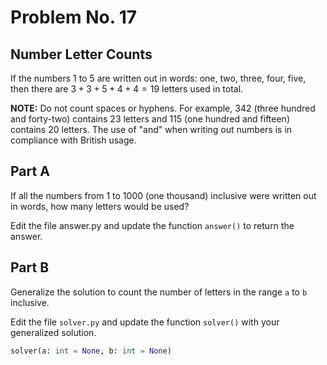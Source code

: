 # Problem No. 17

## Number Letter Counts

If the numbers $1$ to $5$ are written out in words: one, two, three, four, five, then there are $3 + 3 + 5 + 4 + 4 = 19$ letters used in total.

**NOTE:** Do not count spaces or hyphens. For example, $342$ (three hundred and forty-two) contains $23$ letters and $115$ (one hundred and fifteen) contains $20$ letters. The use of "and" when writing out numbers is in compliance with British usage.

## Part A

If all the numbers from $1$ to $1000$ (one thousand) inclusive were written out in words, how many letters would be used?

Edit the file answer.py and update the function `answer()` to return the answer.

## Part B

Generalize the solution to count the number of letters in the range `a` to `b` inclusive.

Edit the file `solver.py` and update the function `solver()` with your generalized solution.

```python
solver(a: int = None, b: int = None)
```
